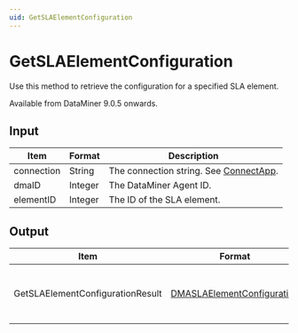 ```yaml
---
uid: GetSLAElementConfiguration
---
```


# GetSLAElementConfiguration

Use this method to retrieve the configuration for a specified SLA element.

Available from DataMiner 9.0.5 onwards.

## Input

| Item       | Format  | Description                                                                          |
|------------|---------|--------------------------------------------------------------------------------------|
| connection | String  | The connection string. See [ConnectApp](xref:ConnectApp). |
| dmaID      | Integer | The DataMiner Agent ID.                                                              |
| elementID  | Integer | The ID of the SLA element.                                                           |

## Output

| Item | Format | Description |
|--|--|--|
| GetSLAElementConfigurationResult | [DMASLAElementConfiguration](xref:DMASLAElementConfiguration) | The configuration of the specified SLA element. |
